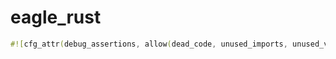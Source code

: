 # eagle_rust
```rust
#![cfg_attr(debug_assertions, allow(dead_code, unused_imports, unused_variables, unused_mut))]
```